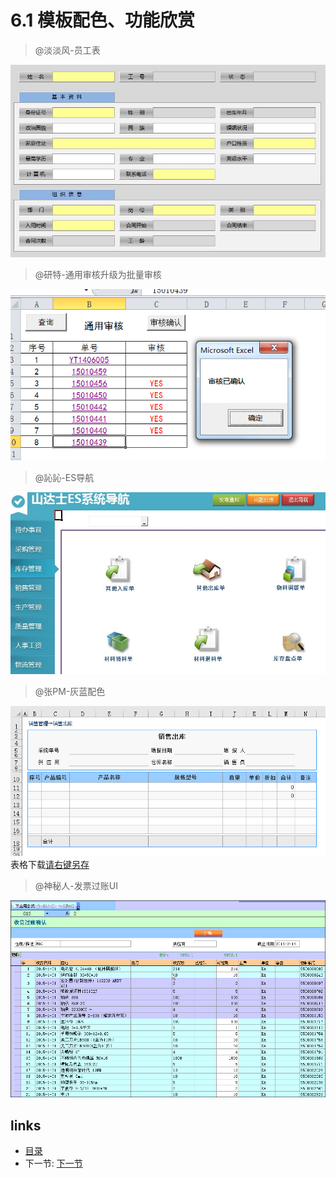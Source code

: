 # 6.1 模板配色、功能欣赏

> @淡淡风-员工表
  
![](images/6.1.1.jpg)

> @研特-通用审核升级为批量审核
  
![](images/6.1.2.png)

> @訫訫-ES导航
  
![](images/6.1.3.jpg)

> @张PM-灰蓝配色
  
![](images/6.1.4.jpg)  
表格下载[请右键另存](src/6.1.5.xls)
	
> @神秘人-发票过账UI

![](images/6.1.5.gif)

## links
  * [目录](<preface.md>)
  * 下一节: [下一节](<06.2.md>)
